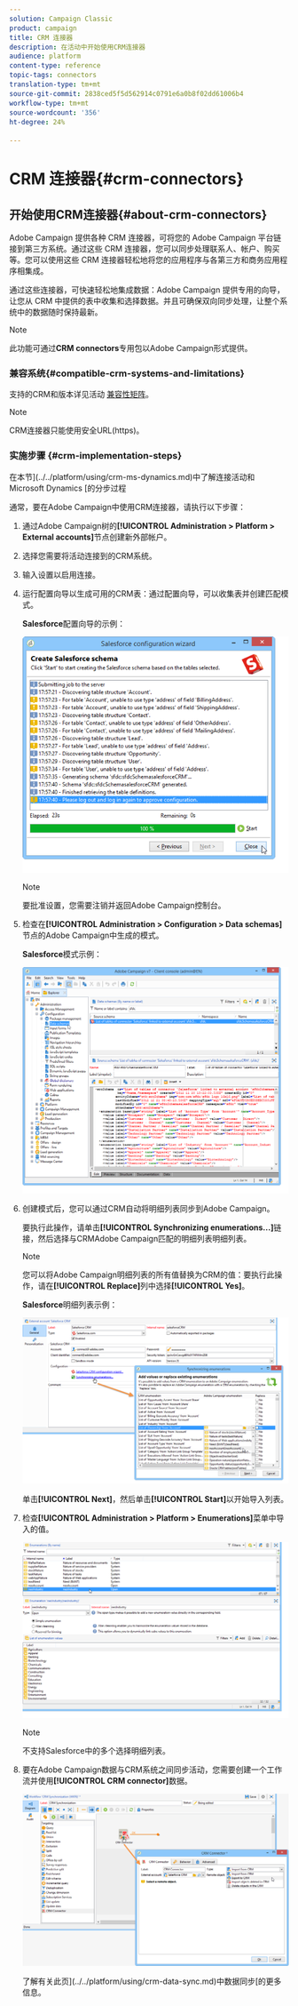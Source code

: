 ```yaml
---
solution: Campaign Classic
product: campaign
title: CRM 连接器
description: 在活动中开始使用CRM连接器
audience: platform
content-type: reference
topic-tags: connectors
translation-type: tm+mt
source-git-commit: 2838ced5f5d562914c0791e6a0b8f02dd61006b4
workflow-type: tm+mt
source-wordcount: '356'
ht-degree: 24%

---
```



# CRM 连接器{#crm-connectors}

## 开始使用CRM连接器{#about-crm-connectors}

Adobe Campaign 提供各种 CRM 连接器，可将您的 Adobe Campaign 平台链接到第三方系统。通过这些 CRM 连接器，您可以同步处理联系人、帐户、购买等。您可以使用这些 CRM 连接器轻松地将您的应用程序与各第三方和商务应用程序相集成。

通过这些连接器，可快速轻松地集成数据：Adobe Campaign 提供专用的向导，让您从 CRM 中提供的表中收集和选择数据。并且可确保双向同步处理，让整个系统中的数据随时保持最新。

>[!NOTE]
>
>此功能可通过&#x200B;**CRM connectors**&#x200B;专用包以Adobe Campaign形式提供。


### 兼容系统{#compatible-crm-systems-and-limitations}

支持的CRM和版本详见活动 [兼容性矩阵](../../rn/using/compatibility-matrix.md)。

>[!NOTE]
>
>CRM连接器只能使用安全URL(https)。

### 实施步骤 {#crm-implementation-steps}

在本节](../../platform/using/crm-ms-dynamics.md)中了解连接活动和Microsoft Dynamics [的分步过程

通常，要在Adobe Campaign中使用CRM连接器，请执行以下步骤：

1. 通过Adobe Campaign树的&#x200B;**[!UICONTROL Administration > Platform > External accounts]**&#x200B;节点创建新外部帐户。
1. 选择您需要将活动连接到的CRM系统。
1. 输入设置以启用连接。
1. 运行配置向导以生成可用的CRM表：通过配置向导，可以收集表并创建匹配模式。

   **Salesforce**&#x200B;配置向导的示例：

   ![](assets/crm_connectors_sfdc_launch.png)

   >[!NOTE]
   >
   >要批准设置，您需要注销并返回Adobe Campaign控制台。

1. 检查在&#x200B;**[!UICONTROL Administration > Configuration > Data schemas]**&#x200B;节点的Adobe Campaign中生成的模式。

   **Salesforce**&#x200B;模式示例：

   ![](assets/crm_connectors_sfdc_table.png)

1. 创建模式后，您可以通过CRM自动将明细列表同步到Adobe Campaign。

   要执行此操作，请单击&#x200B;**[!UICONTROL Synchronizing enumerations...]**&#x200B;链接，然后选择与CRMAdobe Campaign匹配的明细列表明细列表。

   >[!NOTE]
   >
   >您可以将Adobe Campaign明细列表的所有值替换为CRM的值：要执行此操作，请在&#x200B;**[!UICONTROL Replace]**&#x200B;列中选择&#x200B;**[!UICONTROL Yes]**。

   **Salesforce**&#x200B;明细列表示例：

   ![](assets/crm_connectors_sfdc_enum.png)

   单击&#x200B;**[!UICONTROL Next]**，然后单击&#x200B;**[!UICONTROL Start]**&#x200B;以开始导入列表。

1. 检查&#x200B;**[!UICONTROL Administration > Platform > Enumerations]**&#x200B;菜单中导入的值。

   ![](assets/crm_connectors_sfdc_exe.png)

   >[!NOTE]
   >
   > 不支持Salesforce中的多个选择明细列表。

1. 要在Adobe Campaign数据与CRM系统之间同步活动，您需要创建一个工作流并使用&#x200B;**[!UICONTROL CRM connector]**&#x200B;数据。

   ![](assets/crm_connectors_sfdc_wf.png)

   了解有关此页](../../platform/using/crm-data-sync.md)中数据同步[的更多信息。
